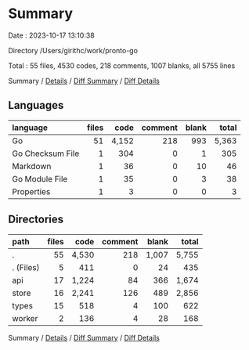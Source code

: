 # Summary

Date : 2023-10-17 13:10:38

Directory /Users/girithc/work/pronto-go

Total : 55 files,  4530 codes, 218 comments, 1007 blanks, all 5755 lines

Summary / [Details](details.md) / [Diff Summary](diff.md) / [Diff Details](diff-details.md)

## Languages
| language | files | code | comment | blank | total |
| :--- | ---: | ---: | ---: | ---: | ---: |
| Go | 51 | 4,152 | 218 | 993 | 5,363 |
| Go Checksum File | 1 | 304 | 0 | 1 | 305 |
| Markdown | 1 | 36 | 0 | 10 | 46 |
| Go Module File | 1 | 35 | 0 | 3 | 38 |
| Properties | 1 | 3 | 0 | 0 | 3 |

## Directories
| path | files | code | comment | blank | total |
| :--- | ---: | ---: | ---: | ---: | ---: |
| . | 55 | 4,530 | 218 | 1,007 | 5,755 |
| . (Files) | 5 | 411 | 0 | 24 | 435 |
| api | 17 | 1,224 | 84 | 366 | 1,674 |
| store | 16 | 2,241 | 126 | 489 | 2,856 |
| types | 15 | 518 | 4 | 100 | 622 |
| worker | 2 | 136 | 4 | 28 | 168 |

Summary / [Details](details.md) / [Diff Summary](diff.md) / [Diff Details](diff-details.md)
